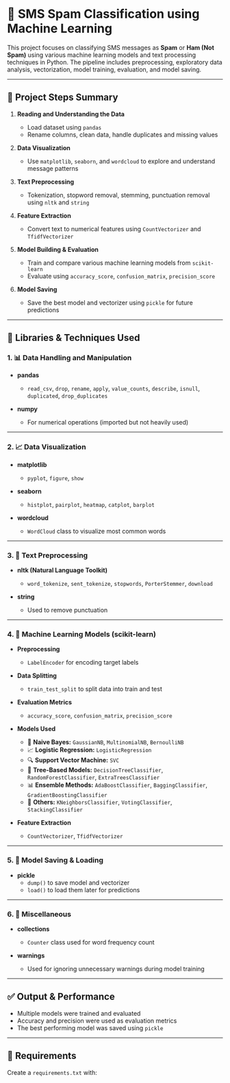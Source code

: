 # 💬 SMS Spam Classification using Machine Learning

This project focuses on classifying SMS messages as **Spam** or **Ham (Not Spam)** using various machine learning models and text processing techniques in Python. The pipeline includes preprocessing, exploratory data analysis, vectorization, model training, evaluation, and model saving.

---

## 📁 Project Steps Summary

1. **Reading and Understanding the Data**  
   - Load dataset using `pandas`
   - Rename columns, clean data, handle duplicates and missing values

2. **Data Visualization**  
   - Use `matplotlib`, `seaborn`, and `wordcloud` to explore and understand message patterns

3. **Text Preprocessing**  
   - Tokenization, stopword removal, stemming, punctuation removal using `nltk` and `string`

4. **Feature Extraction**  
   - Convert text to numerical features using `CountVectorizer` and `TfidfVectorizer`

5. **Model Building & Evaluation**  
   - Train and compare various machine learning models from `scikit-learn`
   - Evaluate using `accuracy_score`, `confusion_matrix`, `precision_score`

6. **Model Saving**  
   - Save the best model and vectorizer using `pickle` for future predictions

---

## 🧰 Libraries & Techniques Used

### 1. 📊 Data Handling and Manipulation

- **pandas**
  - `read_csv`, `drop`, `rename`, `apply`, `value_counts`, `describe`, `isnull`, `duplicated`, `drop_duplicates`

- **numpy**
  - For numerical operations (imported but not heavily used)

---

### 2. 📈 Data Visualization

- **matplotlib**
  - `pyplot`, `figure`, `show`

- **seaborn**
  - `histplot`, `pairplot`, `heatmap`, `catplot`, `barplot`

- **wordcloud**
  - `WordCloud` class to visualize most common words

---

### 3. 📝 Text Preprocessing

- **nltk (Natural Language Toolkit)**
  - `word_tokenize`, `sent_tokenize`, `stopwords`, `PorterStemmer`, `download`

- **string**
  - Used to remove punctuation

---

### 4. 🤖 Machine Learning Models (scikit-learn)

- **Preprocessing**
  - `LabelEncoder` for encoding target labels

- **Data Splitting**
  - `train_test_split` to split data into train and test

- **Evaluation Metrics**
  - `accuracy_score`, `confusion_matrix`, `precision_score`

- **Models Used**
  - 🧠 **Naive Bayes:** `GaussianNB`, `MultinomialNB`, `BernoulliNB`
  - 📈 **Logistic Regression:** `LogisticRegression`
  - 🔍 **Support Vector Machine:** `SVC`
  - 🌳 **Tree-Based Models:** `DecisionTreeClassifier`, `RandomForestClassifier`, `ExtraTreesClassifier`
  - 📊 **Ensemble Methods:** `AdaBoostClassifier`, `BaggingClassifier`, `GradientBoostingClassifier`
  - 👥 **Others:** `KNeighborsClassifier`, `VotingClassifier`, `StackingClassifier`

- **Feature Extraction**
  - `CountVectorizer`, `TfidfVectorizer`

---

### 5. 💾 Model Saving & Loading

- **pickle**
  - `dump()` to save model and vectorizer  
  - `load()` to load them later for predictions

---

### 6. 🔄 Miscellaneous

- **collections**
  - `Counter` class used for word frequency count

- **warnings**
  - Used for ignoring unnecessary warnings during model training

---

## ✅ Output & Performance

- Multiple models were trained and evaluated
- Accuracy and precision were used as evaluation metrics
- The best performing model was saved using `pickle`

---

## 📌 Requirements

Create a `requirements.txt` with:
